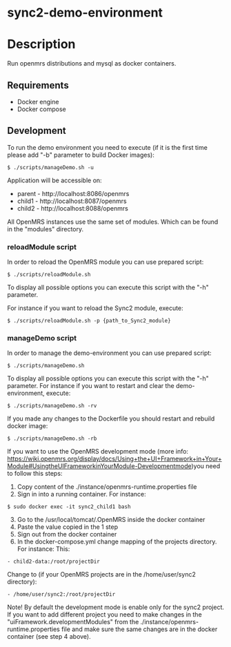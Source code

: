 # sync2-demo-environment

# Description
Run openmrs distributions and mysql as docker containers.

## Requirements
  - Docker engine
  - Docker compose

## Development

To run the demo environment you need to execute (if it is the first time please add "-b" parameter to build Docker images):
```
$ ./scripts/manageDemo.sh -u
```

Application will be accessible on:
* parent - http://localhost:8086/openmrs
* child1 - http://localhost:8087/openmrs
* child2 - http://localhost:8088/openmrs

All OpenMRS instances use the same set of modules. Which can be found in the "modules" directory.

### reloadModule script

In order to reload the OpenMRS module you can use prepared script:

```
$ ./scripts/reloadModule.sh
```
To display all possible options you can execute this script with the "-h" parameter.

For instance if you want to reload the Sync2 module, execute:
```
$ ./scripts/reloadModule.sh -p {path_to_Sync2_module}
```

### manageDemo script
In order to manage the demo-environment you can use prepared script:
```
$ ./scripts/manageDemo.sh
```

To display all possible options you can execute this script with the "-h" parameter.
For instance if you want to restart and clear the demo-environment, execute:
```
$ ./scripts/manageDemo.sh -rv
```

If you made any changes to the Dockerfile you should restart and rebuild docker image:
```
$ ./scripts/manageDemo.sh -rb
```

If you want to use the OpenMRS development mode (more info: https://wiki.openmrs.org/display/docs/Using+the+UI+Framework+in+Your+Module#UsingtheUIFrameworkinYourModule-Developmentmode)you need to follow this steps:
1) Copy content of the ./instance/openmrs-runtime.properties file
2) Sign in into a running container. For instance:
```
$ sudo docker exec -it sync2_child1 bash
```
3) Go to the /usr/local/tomcat/.OpenMRS inside the docker container
4) Paste the value copied in the 1 step
5) Sign out from the docker container
6) In the docker-compose.yml change mapping of the projects directory. For instance:
This:
```
- child2-data:/root/projectDir
```
Change to (if your OpenMRS projects are in the /home/user/sync2 directory):
```
- /home/user/sync2:/root/projectDir
```

Note!
By default the development mode is enable only for the sync2 project.
If you want to add different project you need to make changes in the
"uiFramework.developmentModules" from the ./instance/openmrs-runtime.properties file and
make sure the same changes are in the docker container (see step 4 above).
